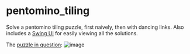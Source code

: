 # pentomino_tiling
Solve a pentomino tiling puzzle, first naively, then with dancing links. 
Also includes a [Swing UI](src/main/java/com/github/a2435191/display) for easily viewing all the solutions.

The [puzzle in question](https://www.amazon.com/Bright-Beam-Goods-Rainbow-Pentomino/dp/B079KJ94CL):
![image](https://m.media-amazon.com/images/I/815yie2g3mL._SL1500_.jpg)
